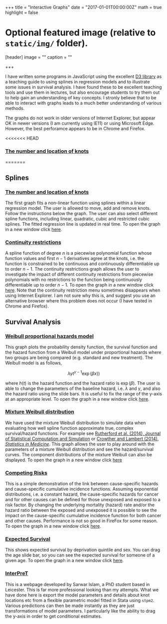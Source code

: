 +++
title = "Interactive Graphs"
date = "2017-01-01T00:00:00Z"
math = true
highlight = false

# Optional featured image (relative to `static/img/` folder).
[header]
image = ""
caption = ""

+++

I have written some programs in JavaScript using the excellent [D3 library](http://d3js.org) as a teaching guide to using splines in regression models and to illustrate some issues in survival analysis. I have found these to be excellent teaching tools and use them in lectures, but also encourage students to try them out to help gain an understanding of key concepts. I stronly believe that to be able to interact with graphs leads to a much better understanding of various methods.

The graphs do not work in older versions of Internet Explorer, but appear OK in newer versions (I am currently using IE11) or using Microsoft Edge. However, the best perforamce appears to be in Chrome and Firefox.

<<<<<<< HEAD
### [The number and location of knots](spline_eg/spline_eg.html)
=======
## Splines


### [The number and location of knots](spline_eg/spline_eg.html)

The first graph fits a non-linear function using splines within a linear regression model. The user is allowed to move, add and remove knots. Follow the instructions below the graph. The user can also select different spline functions, including linear, quadratic, cubic and restricted cubic splines. The fitted  regression line is updated in real time. To open the graph in a new window click [here](spline_eg/spline_eg.html).

### [Continuity restrictions](spline_continuity/spline_continuity.html)

A spline function of degree $n$ is a piecewise polynomial function whose function values and first $n-1$ derivatives agree at the knots, i.e. the function is constrained to be continuous and continuously differentiable up to order $n-1$. The continuity restrictions graph allows the user to investigate the impact of different continuity restrictions from piecewise polynomials with no restrictions to the function being continuously differentiable up to order  $n-1$. To open the graph in a new window click [here](spline_continuity/spline_continuity.html). Note that the continuity restriction menu sometimes disappears when using Internet Explorer. I am not sure why this is, and suggest you use an alternative browser where this problem does not occur (I have tested in Chrome and Firefox).

## Survival Analysis

### [Weibull proportional hazards model](survival_weibull/survival_weibull.html)

This graph plots the probability density function, the survival function and the hazard function from a Weibull model under proportional hazards where two groups are being compared (e.g. standard and new treatment). The Weibull model is as follows,

$$\lambda\gamma t^{\gamma-1}\exp(\beta x))$$

where $h(t)$ is the hazard function and the hazard ratio is $\exp(β)$. The user is able to change the parameters of the baseline hazard, i.e. $\lambda$ and $\gamma$, and also the hazard ratio using the slide bars. It is useful to fix the range of the y-axis at an appropriate level. To open the graph in a new window click [here](survival_weibull/survival_weibull.html)</span><span>.</span>

### [Mixture Weibull distribution](mixture_weibull/mixture_weibull.html)

We have used the mixture Weibull distribution to simulate data when evaluating how well spline function approximate true, complex survival/hazard functions. For example see [Rutherford et al. (2014), Journal of Statistical Computation and Simulation](http://www.tandfonline.com/doi/abs/10.1080/00949655.2013.845890#.VDK1HPldWSo) or [Crowther and Lambert (2014), _Statistics in Medicine_](http://onlinelibrary.wiley.com/doi/10.1002/sim.6300/abstract). This graph allows the user to play around with the parameters of a mixture Weibull distribution and see the hazard/survival curves. The component distributions of the mixture Weibull can also be displayed. <span>To open the graph in a new window click [here](mixture_weibull/mixture_weibull.html)

### [Competing Risks](competing_risks/competingrisks.html)

This is a simple demonstration of the link between cause-specific hazards and cause-specific cumulative incidence functions. Assuming exponential distributions, i.e. a constant hazard, the cause-specific hazards for cancer and for other causes can be defined for those unexposed and exposed to a risk factor. By changing the underlying mortality (hazard) rate and/or the hazard ratio between the exposed and unexposed it is possible to see the impact on the cause-specific cumulative incidence function for both cancer and other causes. Performance is not so good in FireFox for some reason. To open the graph in a new window click [here](competing_risks/competingrisks.html).

### [Expected Survival](lifeexpectency/life_expectency.html)

This shows expected survival by deprivation quintile and sex. You can drag the age slide bar, so you can see the expected survival for someone of a given age. To open the graph in a new window click [here](lifeexpectency/life_expectency.html).

### [InterPreT](http://interpret.le.ac.uk)

This is a webpage developed by Sarwar Islam, a PhD student based in Leicester. This is far more professional looking than my attempts. What we have done here is export the model parameters and details about knot locations etc from a flexible parametric model fitted in Stata using `stpm2`. Various predictions can then be made instantly as they are just transformations of model parameters. I particularly like the ability to drag the y-axis in order to get conditional estimates.

  